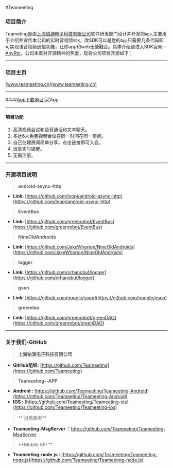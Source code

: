 #Teameeting

### 项目简介
Teameting是由[上海铂渊电子科技有限公司](http://www.anyrtc.io/)软件研发部门设计并开发的`App`,主要用于介绍并宣传本公司的实时音视频`SDK`，改SDK可以是您的`App`只需要几条代码即可实现语音视频通信功能，让你app和web无缝融合。具体介绍请进入SDK官网--[AnyRtc](http://www.anyrtc.io/)。公司本着对开源精神的热爱，现将公司项目开源如下；



---

### 项目主页
[www.teameeting.cn](www.teameeting.cn)

---
####[App下载地址](http://www.pgyer.com/7PAH)
![App](http://static.pgyer.com/app/qrcode/7PAH)


---
#### 项目功能
1. 高清视频会议和语音通话和文本聊天。
2. 多达6人免费视频会议在同一时间在同一房间。
3. 自己创建房间简单分享，点击链接即可入会。
4. 消息实时提醒。
5. 无需注册。

---


### 开源项目说明

> **android-async-http**

* **Link:** [https://github.com/loopj/android-async-http](https://github.com/loopj/android-async-http)

> **EventBus**

* **Link:** [https://github.com/greenrobot/EventBus](https://github.com/greenrobot/EventBus)

> **NineOldAndroids**

* **Link:** [https://github.com/JakeWharton/NineOldAndroids](https://github.com/JakeWharton/NineOldAndroids)

> **logger**

* **Link:** [https://github.com/orhanobut/logger](https://github.com/orhanobut/logger)

> **gson**

* **Link:** [https://github.com/google/gson](https://github.com/google/gson)

> **greendao**

* **Link:** [https://github.com/greenrobot/greenDAO](https://github.com/greenrobot/greenDAO)


---

### 关于我们-GitHub
> **上海铂渊电子科技有限公司**

* **GitHub组织:** [https://github.com/Teameeting](https://github.com/Teameeting)

> **Teameeting--APP**

* **Android :** [https://github.com/Teameeting/Teameeting-Android](https://github.com/Teameeting/Teameeting-Android)
*  **IOS         :** [https://github.com/Teameeting/Teameeting-ios](https://github.com/Teameeting/Teameeting-ios)

>** 消息服务**

* **Teameeting-MsgServer ：**[https://github.com/Teameeting/Teameeting-MsgServer
](https://github.com/Teameeting/Teameeting-MsgServer)

> **Mobile API **

* **Teameeting-node.js :** [https://github.com/Teameeting/Teameeting-node.js](https://github.com/Teameeting/Teameeting-node.js)






